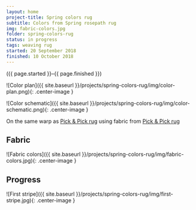 ```yaml
---
layout: home
project-title: Spring colors rug
subtitle: Colors from Spring rosepath rug
img: fabric-colors.jpg
folder: spring-colors-rug
status: in progress
tags: weaving rug
started: 20 September 2018
finished: 10 October 2018
---
```

<p class="center">({{ page.started }}–{{ page.finished }})</p>

![Color plan]({{ site.baseurl }}/projects/spring-colors-rug/img/color-plan.png){: .center-image }

![Color schematic]({{ site.baseurl }}/projects/spring-colors-rug/img/color-schematic.png){: .center-image }

On the same warp as <a href="{{ site.baseurl }}/projects/pick-pick/pick-pick.md">Pick & Pick rug</a> using fabric from <a href="{{ site.baseurl }}/projects/spring-rug/spring-rug.md">Pick & Pick rug</a>

## Fabric
![Fabric colors]({{ site.baseurl }}/projects/spring-colors-rug/img/fabric-colors.jpg){: .center-image }

## Progress
![First stripe]({{ site.baseurl }}/projects/spring-colors-rug/img/first-stripe.jpg){: .center-image }
